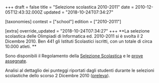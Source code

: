 +++
draft = false
title = "Selezione scolastica 2010-2011"
date = 2010-12-05T12:43:32.000Z
updated = "2018-10-24T07:34:27"

[taxonomies]
contest = ["school"]
edition = ["2010-2011"]

[extra]
override_updated = "2018-10-24T07:34:27"
+++
**La selezione scolastica delle Olimpiadi di Informatica ed. 2010-2011 si è svolta il 2 Dicembre 2010. Ben 441 gli Istituti Scolastici iscritti, con un totale di circa 10.000 atleti. **
<!-- more -->


Sono disponibili il Regolamento della [Selezione Scolastica](http://www.olimpiadi-informatica.it/files/OII-RegSelScolastica_rev1-09%202010.pdf) e le [prove assegnate](/oldsite/119/Prove_Scolastiche_2010.zip).

Analisi al dettaglio dei punteggi riportati dagli studenti durante le selezioni scolastiche dello scorso 2 Dicembre 2010 ([preleva](http://www.olimpiadi-informatica.it/files/Analisi_risultati%20selezione%20scolastica.pdf)).
